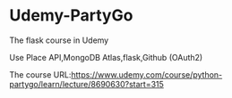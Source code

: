 # Udemy-PartyGo
The flask course in Udemy

Use Place API,MongoDB Atlas,flask,Github (OAuth2)

The course URL:https://www.udemy.com/course/python-partygo/learn/lecture/8690630?start=315
